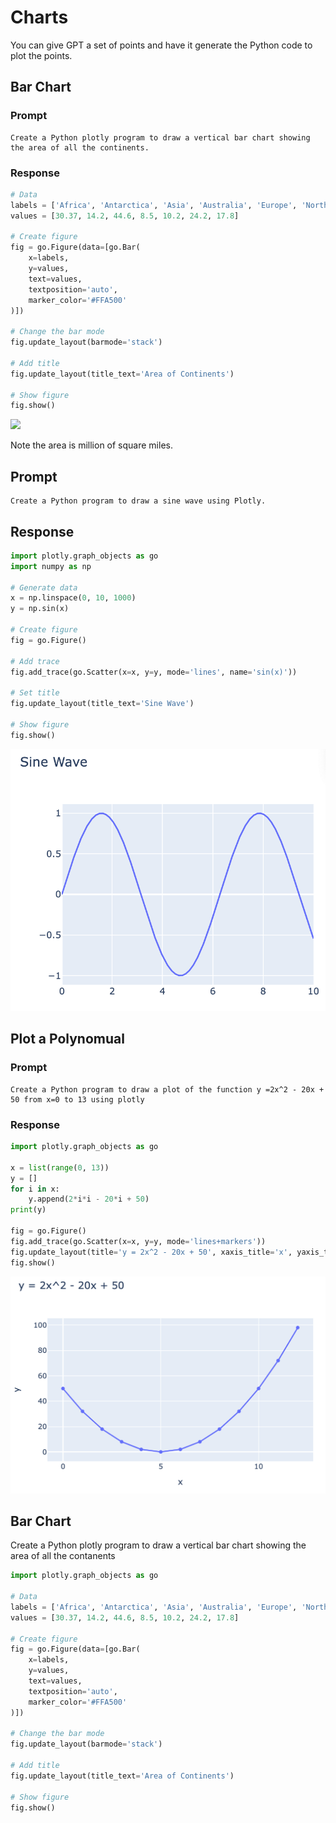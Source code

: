 # Charts

You can give GPT a set of points and have it generate the Python code to plot the points.

## Bar Chart

### Prompt
```
Create a Python plotly program to draw a vertical bar chart showing the area of all the continents.
```

### Response

```python
# Data
labels = ['Africa', 'Antarctica', 'Asia', 'Australia', 'Europe', 'North America', 'South America']
values = [30.37, 14.2, 44.6, 8.5, 10.2, 24.2, 17.8]

# Create figure
fig = go.Figure(data=[go.Bar(
    x=labels,
    y=values,
    text=values,
    textposition='auto',
    marker_color='#FFA500'
)])

# Change the bar mode
fig.update_layout(barmode='stack')

# Add title
fig.update_layout(title_text='Area of Continents')

# Show figure
fig.show()
```

![](../img/bar-chart.pngbar-chart.png)

Note the area is million of square miles.

## Prompt
```
Create a Python program to draw a sine wave using Plotly.
```

## Response

```python
import plotly.graph_objects as go
import numpy as np

# Generate data
x = np.linspace(0, 10, 1000)
y = np.sin(x)

# Create figure
fig = go.Figure()

# Add trace
fig.add_trace(go.Scatter(x=x, y=y, mode='lines', name='sin(x)'))

# Set title
fig.update_layout(title_text='Sine Wave')

# Show figure
fig.show()
```

![](../img/sine-wave.png)

## Plot a Polynomual

### Prompt

```
Create a Python program to draw a plot of the function y =2x^2 - 20x + 50 from x=0 to 13 using plotly
```

### Response
```py
import plotly.graph_objects as go

x = list(range(0, 13))
y = []
for i in x:
    y.append(2*i*i - 20*i + 50)
print(y)

fig = go.Figure()
fig.add_trace(go.Scatter(x=x, y=y, mode='lines+markers'))
fig.update_layout(title='y = 2x^2 - 20x + 50', xaxis_title='x', yaxis_title='y')
fig.show()
```

![](../img/polynomual.png)

## Bar Chart

Create a Python plotly program to draw a vertical bar chart showing the area of all the contanents


```py
import plotly.graph_objects as go

# Data
labels = ['Africa', 'Antarctica', 'Asia', 'Australia', 'Europe', 'North America', 'South America']
values = [30.37, 14.2, 44.6, 8.5, 10.2, 24.2, 17.8]

# Create figure
fig = go.Figure(data=[go.Bar(
    x=labels,
    y=values,
    text=values,
    textposition='auto',
    marker_color='#FFA500'
)])

# Change the bar mode
fig.update_layout(barmode='stack')

# Add title
fig.update_layout(title_text='Area of Continents')

# Show figure
fig.show()